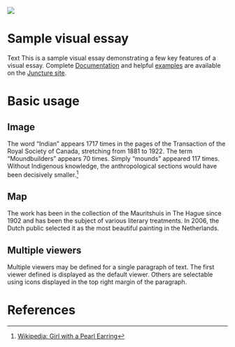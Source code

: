 <a href="https://juncture-digital.org"><img src="https://juncture-digital.org/images/ve-button.png"></a>

<param ve-config 
       title="Royal Society of Canada Keyword Analysis" 
       banner="https://ia802802.us.archive.org/BookReader/BookReaderImages.php?id=proceedingstrans15roya&itemPath=%2F20%2Fitems%2Fproceedingstrans15roya&server=ia802802.us.archive.org&page=n6_w393" 
       layout="vertical">

<!-- Entities discussed throughout the essay are typically defined before the essay text and
     are thus available in all text.  Entity identifiers (QIDs) can be found in either
     Wikipedia or Wikidata (https://www.wikidata.org)> -->
<param ve-entity eid="Q185372"> <!-- Girl with a Pearl Earring painting -->
<param ve-entity eid="Q41264"> <!-- Johannes Vermeer -->
<param ve-entity eid="Q221092"> <!-- Mauritshuis -->
<param ve-entity eid="Q36600"> <!-- The Hague -->

# Sample visual essay

Text
This is a sample visual essay demonstrating a few key features of a visual essay.  Complete [Documentation](https://juncture-digital.org/docs) and helpful [examples](https://juncture-digital.org/examples) are available on the [Juncture site](https://juncture-digital.org).
<param ve-image title="Roasted Coffee Beans" url="https://github.com/lilyIhart/mathesis/blob/6ab196d4cf3cf51265f47d88bfd5601c909c2e79/Times%20_Indian_%20appears%20in%20RSC%20Transactions.png">
<param ve-image title="Roasted Coffee Beans" url="https://github.com/lilyIhart/mathesis/blob/5273b473faa3faecdaaa84f08f850ee85bafedcf/Times%20_Indian_%20appears%20in%20RSC%20Transactions.png">



 
# Basic usage

## Image


The word “Indian” appears 1717 times in the pages of the Transaction of the Royal Society of Canada, stretching from 1881 to 1922. The term “Moundbuilders” appears 70 times.  Simply “mounds” appeared 117 times. Without Indigenous knowledge, the anthropological sections would have been decisively smaller.[^1]
<param ve-image 
       label="Girl with a Pearl Earring" 
       description="painting by Johannes Vermeer" 
       license="public domain" 
       url="https://i.imgur.com/Vr5AxEQ.png">

## Map

The work has been in the collection of the Mauritshuis in The Hague since 1902 and has been the subject of various literary treatments. In 2006, the Dutch public selected it as the most beautiful painting in the Netherlands.
<param ve-map center="Q36600" zoom="11" prefer-geojson>

## Multiple viewers

Multiple viewers may be defined for a single paragraph of text.  The first viewer defined is displayed as the default viewer.  Others are selectable using icons displayed in the top right margin of the paragraph.
<param ve-image manifest="https://github.com/lilyIhart/mathesis/blob/6ab196d4cf3cf51265f47d88bfd5601c909c2e79/Times%20_Indian_%20appears%20in%20RSC%20Transactions.png">
<param ve-map center="Q36600" zoom="11">

# References

[^1]: [Wikipedia: Girl with a Pearl Earring](https://en.wikipedia.org/wiki/Girl_with_a_Pearl_Earring)
